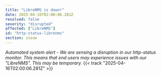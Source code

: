 ```yaml
---
title: "LibreNMS is down!"
date: 2025-04-16T02:00:06.281Z
resolved: false
severity: "disrupted"
affected: ["LibreNMS"]
id: "http-status-librenms"
section: issue
---
```


**Automated system alert* - We are sensing a disruption in our http-status monitor. This means that end users may experience issues with our "LibreNMS". This may be temporary.* {{< track "2025-04-16T02:00:06.281Z" >}}
